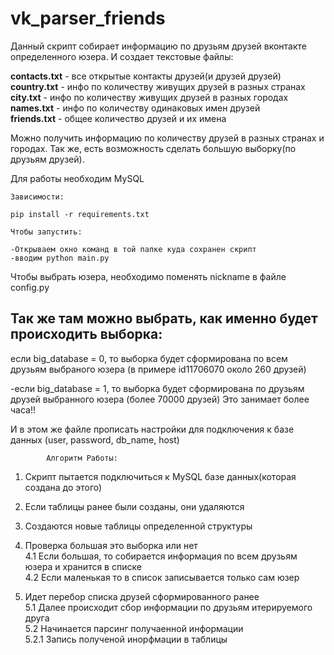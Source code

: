 # vk_parser_friends


Данный скрипт собирает информацию по друзьям друзей вконтакте определенного юзера. 
И создает текстовые файлы:


<b>contacts.txt</b> - все открытые контакты друзей(и друзей друзей)<br>
<b>country.txt</b> - инфо по количеству живущих друзей в разных странах<br>
<b>city.txt</b> - инфо по количеству живущих друзей в разных городах<br>
<b>names.txt</b> - инфо по количеству  одинаковых имен друзей<br>
<b>friends.txt</b> - общее количество друзей и их имена<br>



Можно получить информацию по количеству друзей в разных странах и городах.
Так же, есть возможность сделать большую выборку(по друзьям друзей). 

Для работы необходим MySQL 

	Зависимости:

	pip install -r requirements.txt
	
	Чтобы запустить:

	-Открываем окно команд в той папке куда сохранен скрипт
	-вводим python main.py



Чтобы выбрать юзера, необходимо поменять nickname в файле config.py

Так же там можно выбрать, как именно будет происходить выборка:
-
если big_database = 0, то выборка будет сформирована по всем друзьям выбраного юзера (в примере id11706070 около 260 друзей)

-если big_database = 1, то выборка будет сформирована по друзьям друзей выбранного юзера (более 70000 друзей) Это занимает более часа!!

И в этом же файле прописать настройки для подключения к базе данных (user, password, db_name, host)

			Алгоритм Работы:

1. Скрипт пытается подключиться к MySQL базе данных(которая создана до этого)<br>

2. Если таблицы ранее были созданы, они удаляются<br>

3. Создаются новые таблицы определенной структуры<br>

4. Проверка большая это выборка или нет<br>
	4.1 Если большая, то собирается информация по всем друзьям юзера и хранится в списке<br>
	4.2 Если маленькая то в список записывается только сам юзер<br>

5. Идет перебор списка друзей сформированного ранее<br>
	5.1 Далее происходит сбор информации по друзьям итерируемого друга<br>
	5.2 Начинается парсинг получаенной информации<br>
		5.2.1 Запись полученой инорфмации в таблицы<br>
